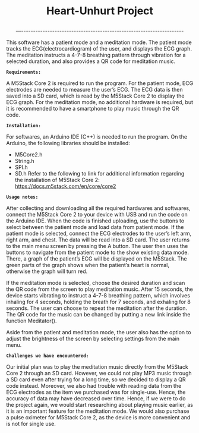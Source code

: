 # <p align = "center" font = 'bold'> Heart-Unhurt Project </p>

<p align = "center"> —-------------------------------------------------------------------- </p>

This software has a patient mode and a meditation mode. The patient mode tracks the ECG(electrocardiogram) of the user, and displays the ECG graph. The meditation instructs a 4-7-8 breathing pattern through vibration for a selected duration, and also provides a QR code for meditation music.

**`Requirements:`**

A M5Stack Core 2 is required to run the program. For the patient mode, ECG electrodes are needed to measure the user’s ECG. The ECG data is then saved into a SD card, which is read by the M5Stack Core 2 to display the ECG graph. For the meditation mode, no additional hardware is required, but it is recommended to have a smartphone to play music through the QR code. 

**`Installation:`**

For softwares, an Arduino IDE (C++) is needed to run the program. On the Arduino, the following libraries should be installed:
  - M5Core2.h
  - String.h
  - SPI.h
  - SD.h
Refer to the following to link for additional information regarding the installation of M5Stack Core 2:
https://docs.m5stack.com/en/core/core2

**`Usage notes:`**

After collecting and downloading all the required hardwares and softwares, connect the M5Stack Core 2 to your device with USB and run the code on the Arduino IDE. When the code is finished uploading, use the buttons to select between the patient mode and load data from patient mode. If the patient mode is selected, connect the ECG electrodes to the user’s left arm, right arm, and chest. The data will be read into a SD card.
The user returns to the main menu screen by pressing the A button. The user then uses the buttons to navigate from the patient mode to the show existing data mode. There, a graph of the patient’s ECG will be displayed on the M5Stack. The green parts of the graph shows when the patient’s heart is normal, otherwise the graph will turn red.

If the meditation mode is selected, choose the desired duration and scan the QR code from the screen to play meditation music. After 15 seconds, the device starts vibrating to instruct a 4-7-8 breathing pattern, which involves inhaling for 4 seconds, holding the breath for 7 seconds, and exhaling for 8 seconds. The user can choose to repeat the meditation after the duration. The QR code for the music can be changed by putting a new link inside the function Meditator().

Aside from the patient and meditation mode, the user also has the option to adjust the brightness of the screen by selecting settings from the main menu.

**`Challenges we have encountered:`**

Our initial plan was to play the meditation music directly from the M5Stack Core 2 through an SD card. However, we could not play MP3 music through a SD card even after trying for a long time, so we decided to display a QR code instead. Moreover, we also had trouble with reading data from the ECG electrodes as the item we purchased was for single-use. Hence, the accuracy of data may have decreased over time. 
Hence, if we were to do the project again, we would start researching about playing music earlier, as it is an important feature for the meditation mode. We would also purchase a pulse oximeter for M5Stack Core 2, as the device is more convenient and is not for single use.











